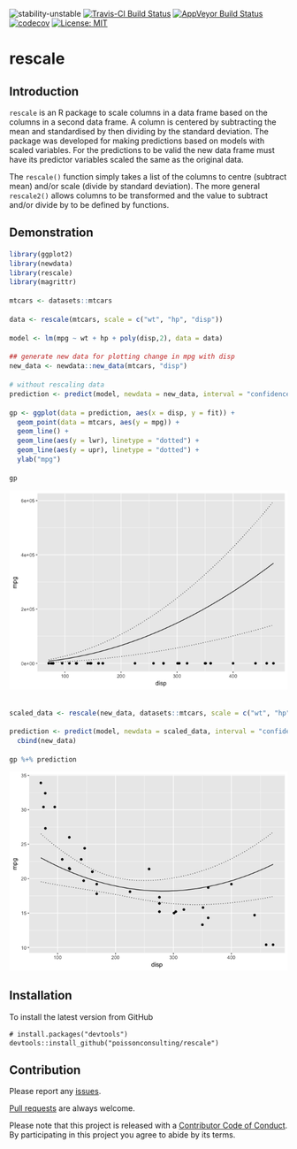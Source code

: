 
<!-- README.md is generated from README.Rmd. Please edit that file -->
![stability-unstable](https://img.shields.io/badge/stability-unstable-yellow.svg) [![Travis-CI Build Status](https://travis-ci.org/poissonconsulting/rescale.svg?branch=master)](https://travis-ci.org/poissonconsulting/rescale) [![AppVeyor Build Status](https://ci.appveyor.com/api/projects/status/github/poissonconsulting/rescale?branch=master&svg=true)](https://ci.appveyor.com/project/poissonconsulting/rescale) [![codecov](https://codecov.io/gh/poissonconsulting/rescale/branch/master/graph/badge.svg)](https://codecov.io/gh/poissonconsulting/rescale) [![License: MIT](https://img.shields.io/badge/License-MIT-blue.svg)](https://opensource.org/licenses/MIT)

rescale
=======

Introduction
------------

`rescale` is an R package to scale columns in a data frame based on the columns in a second data frame. A column is centered by subtracting the mean and standardised by then dividing by the standard deviation. The package was developed for making predictions based on models with scaled variables. For the predictions to be valid the new data frame must have its predictor variables scaled the same as the original data.

The `rescale()` function simply takes a list of the columns to centre (subtract mean) and/or scale (divide by standard deviation). The more general `rescale2()` allows columns to be transformed and the value to subtract and/or divide by to be defined by functions.

Demonstration
-------------

``` r
library(ggplot2)
library(newdata)
library(rescale)
library(magrittr)

mtcars <- datasets::mtcars

data <- rescale(mtcars, scale = c("wt", "hp", "disp"))

model <- lm(mpg ~ wt + hp + poly(disp,2), data = data)

## generate new data for plotting change in mpg with disp
new_data <- newdata::new_data(mtcars, "disp")

# without rescaling data
prediction <- predict(model, newdata = new_data, interval = "confidence") %>% cbind(new_data)

gp <- ggplot(data = prediction, aes(x = disp, y = fit)) + 
  geom_point(data = mtcars, aes(y = mpg)) + 
  geom_line() +
  geom_line(aes(y = lwr), linetype = "dotted") +
  geom_line(aes(y = upr), linetype = "dotted") +
  ylab("mpg")

gp
```

![](tools/README-unnamed-chunk-2-1.png)

``` r

scaled_data <- rescale(new_data, datasets::mtcars, scale = c("wt", "hp", "disp"))
                       
prediction <- predict(model, newdata = scaled_data, interval = "confidence") %>% 
  cbind(new_data)

gp %+% prediction
```

![](tools/README-unnamed-chunk-2-2.png)

Installation
------------

To install the latest version from GitHub

    # install.packages("devtools")
    devtools::install_github("poissonconsulting/rescale")

Contribution
------------

Please report any [issues](https://github.com/poissonconsulting/rescale/issues).

[Pull requests](https://github.com/poissonconsulting/rescale/pulls) are always welcome.

Please note that this project is released with a [Contributor Code of Conduct](CONDUCT.md). By participating in this project you agree to abide by its terms.
